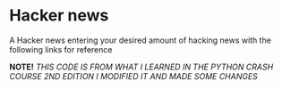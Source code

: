 # Hacker news 
A Hacker news entering your desired amount of hacking news with the following links for reference

**NOTE!**
  *THIS CODE IS FROM WHAT I LEARNED IN THE PYTHON CRASH COURSE 2ND EDITION I MODIFIED IT AND MADE SOME CHANGES*
